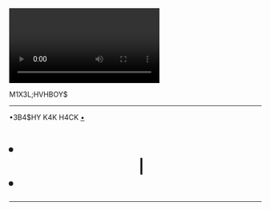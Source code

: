 <!DOCTYPE html>
<html lang="en">
<head>
    <meta charset="UTF-8" />
    <title>M1X3L;HVHBOY$</title>
   <link rel="stylesheet" href="css/styles.css">
    <link rel="stylesheet" href="css/animate.css">
	<script src="https://ajax.googleapis.com/ajax/libs/jquery/3.1.0/jquery.min.js"></script>
     <script src="js/wow.min.js"></script>
    <script src="https://use.fontawesome.com/0f101d6480.js"></script>
    <link href="css/glitch.css" type="text/css" rel="stylesheet"</link>
</head>
<body>
<video id="byiwmemes" autoplay="autoplay" loop="loop">
<source src="vid/6.mp4" type="video/mp4"></source>
</video>
<div class="kv animated fadeInLeft">
<div class="center">
<div class="up">
<p class="nick">M1X3L;HVHBOY$</p><hr class="nc">
</div>
<div>
<p align="center"> <p class="st">&bull;3B4$HY K4K H4CK <a href=>&bull;</a></p></p>
<ul>
<h1 align="center">
<li><a  href=https://vk.com/mix337 target="_blank"><i class="fa fa-vk" aria-hidden="true"></i></a></li> |
<li><a  href="http://steamcommunity.com/id/mixel1337" target="_blank"><i class="fa fa-steam" aria-hidden="true"></i></a></li>
</h1>
</ul>             
</div>   
<hr>
       </div>
   </div>
    <script>
    new WOW().init();
    </script>
</body>
</html>
